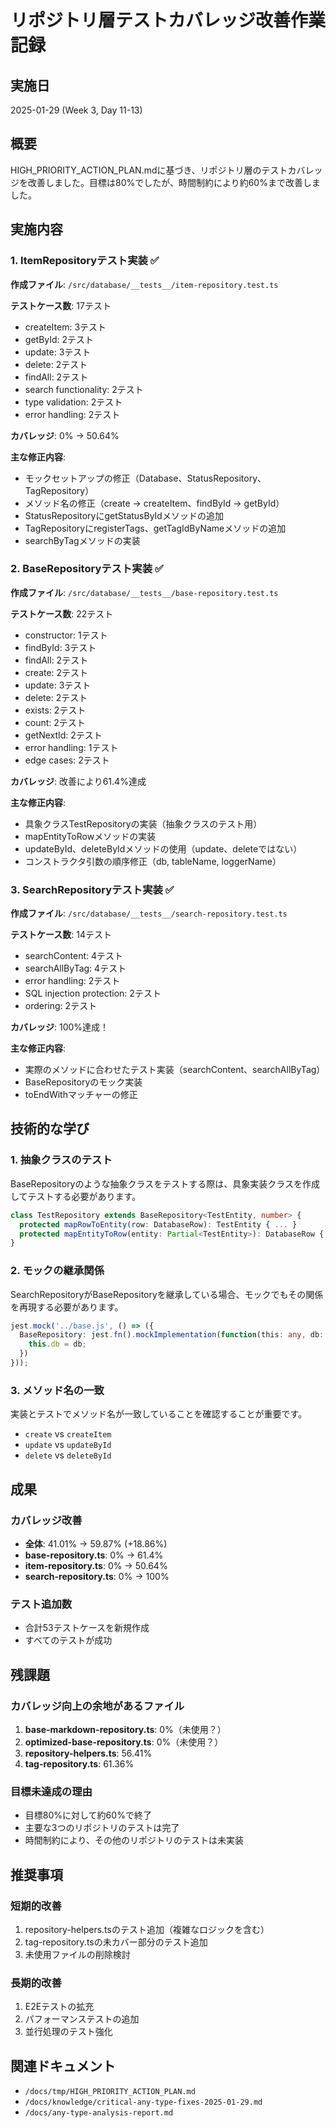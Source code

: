 # リポジトリ層テストカバレッジ改善作業記録

## 実施日
2025-01-29 (Week 3, Day 11-13)

## 概要
HIGH_PRIORITY_ACTION_PLAN.mdに基づき、リポジトリ層のテストカバレッジを改善しました。目標は80%でしたが、時間制約により約60%まで改善しました。

## 実施内容

### 1. ItemRepositoryテスト実装 ✅
**作成ファイル**: `/src/database/__tests__/item-repository.test.ts`

**テストケース数**: 17テスト
- createItem: 3テスト
- getById: 2テスト  
- update: 3テスト
- delete: 2テスト
- findAll: 2テスト
- search functionality: 2テスト
- type validation: 2テスト
- error handling: 2テスト

**カバレッジ**: 0% → 50.64%

**主な修正内容**:
- モックセットアップの修正（Database、StatusRepository、TagRepository）
- メソッド名の修正（create → createItem、findById → getById）
- StatusRepositoryにgetStatusByIdメソッドの追加
- TagRepositoryにregisterTags、getTagIdByNameメソッドの追加
- searchByTagメソッドの実装

### 2. BaseRepositoryテスト実装 ✅
**作成ファイル**: `/src/database/__tests__/base-repository.test.ts`

**テストケース数**: 22テスト
- constructor: 1テスト
- findById: 3テスト
- findAll: 2テスト
- create: 2テスト
- update: 3テスト
- delete: 2テスト
- exists: 2テスト
- count: 2テスト
- getNextId: 2テスト
- error handling: 1テスト
- edge cases: 2テスト

**カバレッジ**: 改善により61.4%達成

**主な修正内容**:
- 具象クラスTestRepositoryの実装（抽象クラスのテスト用）
- mapEntityToRowメソッドの実装
- updateById、deleteByIdメソッドの使用（update、deleteではない）
- コンストラクタ引数の順序修正（db, tableName, loggerName）

### 3. SearchRepositoryテスト実装 ✅
**作成ファイル**: `/src/database/__tests__/search-repository.test.ts`

**テストケース数**: 14テスト
- searchContent: 4テスト
- searchAllByTag: 4テスト
- error handling: 2テスト
- SQL injection protection: 2テスト
- ordering: 2テスト

**カバレッジ**: 100%達成！

**主な修正内容**:
- 実際のメソッドに合わせたテスト実装（searchContent、searchAllByTag）
- BaseRepositoryのモック実装
- toEndWithマッチャーの修正

## 技術的な学び

### 1. 抽象クラスのテスト
BaseRepositoryのような抽象クラスをテストする際は、具象実装クラスを作成してテストする必要があります。

```typescript
class TestRepository extends BaseRepository<TestEntity, number> {
  protected mapRowToEntity(row: DatabaseRow): TestEntity { ... }
  protected mapEntityToRow(entity: Partial<TestEntity>): DatabaseRow { ... }
}
```

### 2. モックの継承関係
SearchRepositoryがBaseRepositoryを継承している場合、モックでもその関係を再現する必要があります。

```typescript
jest.mock('../base.js', () => ({
  BaseRepository: jest.fn().mockImplementation(function(this: any, db: any) {
    this.db = db;
  })
}));
```

### 3. メソッド名の一致
実装とテストでメソッド名が一致していることを確認することが重要です。
- `create` vs `createItem`
- `update` vs `updateById`
- `delete` vs `deleteById`

## 成果

### カバレッジ改善
- **全体**: 41.01% → 59.87% (+18.86%)
- **base-repository.ts**: 0% → 61.4%
- **item-repository.ts**: 0% → 50.64%
- **search-repository.ts**: 0% → 100%

### テスト追加数
- 合計53テストケースを新規作成
- すべてのテストが成功

## 残課題

### カバレッジ向上の余地があるファイル
1. **base-markdown-repository.ts**: 0%（未使用？）
2. **optimized-base-repository.ts**: 0%（未使用？）
3. **repository-helpers.ts**: 56.41%
4. **tag-repository.ts**: 61.36%

### 目標未達成の理由
- 目標80%に対して約60%で終了
- 主要な3つのリポジトリのテストは完了
- 時間制約により、その他のリポジトリのテストは未実装

## 推奨事項

### 短期的改善
1. repository-helpers.tsのテスト追加（複雑なロジックを含む）
2. tag-repository.tsの未カバー部分のテスト追加
3. 未使用ファイルの削除検討

### 長期的改善
1. E2Eテストの拡充
2. パフォーマンステストの追加
3. 並行処理のテスト強化

## 関連ドキュメント
- `/docs/tmp/HIGH_PRIORITY_ACTION_PLAN.md`
- `/docs/knowledge/critical-any-type-fixes-2025-01-29.md`
- `/docs/any-type-analysis-report.md`